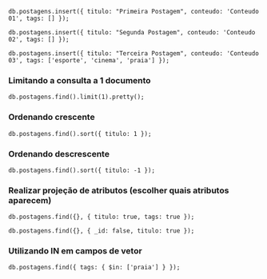 ```db.postagens.insert({ titulo: "Primeira Postagem", conteudo: 'Conteudo 01', tags: [] });```

```db.postagens.insert({ titulo: "Segunda Postagem", conteudo: 'Conteudo 02', tags: [] });```

```db.postagens.insert({ titulo: "Terceira Postagem", conteudo: 'Conteudo 03', tags: ['esporte', 'cinema', 'praia'] });```

### Limitando a consulta a 1 documento

```db.postagens.find().limit(1).pretty();```

### Ordenando crescente

```db.postagens.find().sort({ titulo: 1 });```

### Ordenando descrescente

```db.postagens.find().sort({ titulo: -1 });```

### Realizar projeção de atributos (escolher quais atributos aparecem)

```db.postagens.find({}, { titulo: true, tags: true });```

```db.postagens.find({}, { _id: false, titulo: true });```

### Utilizando IN em campos de vetor

```db.postagens.find({ tags: { $in: ['praia'] } });```